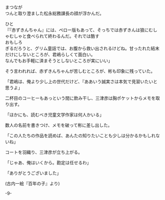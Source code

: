 まつなが<br>つんと取り澄ました松永総務課長の顔が浮かんだ。

ひと<br>『『赤ずきんちゃん』には、ペロー版もあって、そっちでは赤ずきんは狼にむしゃむしゃと食べられて終わるんだ。それでは酷す<br>おもしろ<br>ぎるだろうと、グリム童話では、お腹から救い出されるけどね。甘ったれた結末だけにしないところが、君嶋らしくて面白い。<br>なんでもお手軽に済まそうとしないところが実にいい」

そう言われれば、赤ずきんちゃんが苦しむところが、彬も印象に残っていた。

「君嶋は、俺より少し上の世代だけど、『ああいう誠実さは本気で見習いたいと思うよ」

二杯目のコーヒーもあっという間に飲み干し、三津彦は胸ポケットからメモを取り出す。

「ほかにも、読むべき児童文学作家は何人かいる」

数人の名前を書きつけ、メモを破って彬に差し出した。

「この人たちの作品を読めば、あんたの知りたいことも少しは分かるかもしれないね」

コートを羽織り、三津彦が立ち上がる。

「じゃあ、俺はいくから。勘定は任せるわ」

「ありがとうございました」

\(古内一絵『百年の子』より\)

\-9\-
